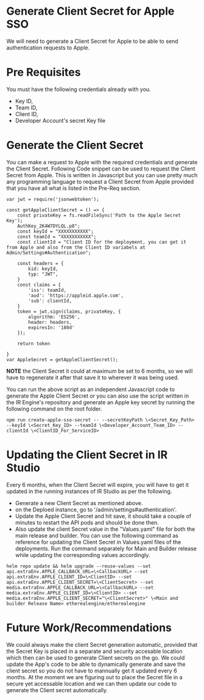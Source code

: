 # Generate Client Secret for Apple SSO

We will need to generate a Client Secret for Apple to be able to send authentication requests to Apple.

# Pre Requisites

You must have the following credentials already with you.

- Key ID,
- Team ID,
- Client ID,
- Developer Account's secret Key file

# Generate the Client Secret

You can make a request to Apple with the required credentials and generate the Client Secret. Following Code snippet can be used to request the Client Secret from Apple. This is written in Javascript but you can use pretty much any programming language to request a Client Secret from Apple provided that you have all what is listed in the Pre-Req section.

```
var jwt = require('jsonwebtoken');

const getAppleClientSecret = () => {
    const privateKey = fs.readFileSync('Path to the Apple Secret Key');
	AuthKey_2K4W7DYLQL.p8";
	const keyId = "XXXXXXXXXXX";
	const teamId = "XXXXXXXXXXX";
	const clientId = "Client ID for the deployment, you can get it from Apple and also from the Client ID variabels at Admin/Settings#Authentication";

	const headers = {
		kid: keyId,
		typ: "JWT",
	}
	const claims = {
		'iss': teamId,
		'aud': 'https://appleid.apple.com',
		'sub': clientId,
	}
	token = jwt.sign(claims, privateKey, {
		algorithm: 'ES256',
		header: headers,
		expiresIn: '180d'
	});

	return token

}
var AppleSecret = getAppleClientSecret();

```
**NOTE**
the Client Secret it could at maximum be set to 6 months, so we will have to regenerate it after that save it to wherever it was being used.

You can run the above script as an independent Javascript code to generate the Apple Client Secret or you can also use the script written in the IR Engine's repository and generate an Apple key secret by running the following command on the root folder.

```
npm run create-apple-sso-secret -- --secretKeyPath \<Secret_Key_Path>  --keyId \<Secret_Key_ID> --teamId \<Developer_Account_Team_ID> --clientId \<ClientID_For_ServiceID>
```

# Updating the Client Secret in IR Studio

Every 6 months, when the Client Secret will expire, you will have to get it updated in the running instances of IR Studio as per the following.

- Generate a new Client Secret as mentioned above.
- on the Deploed instance, go to '/admin/settings#authentication'.
- Update the Apple Client Secret and hit save, it should take a couple of minutes to restart the API pods and should be done then.
- Also update the client Secret value in the "Values.yaml" file for both the main release and builder. You can use the following command as reference for updating the Client Secret in Values.yaml files of the deployments. Run the command separately for Main and Builder release while updating the corresponding values accordingly.
 
```
helm repo update && helm upgrade --reuse-values --set api.extraEnv.APPLE_CALLBACK_URL=\<CallbackURL> --set api.extraEnv.APPLE_CLIENT_ID=\<ClientID> --set api.extraEnv.APPLE_CLIENT_SECRET=\<ClientSecret> --set media.extraEnv.APPLE_CALLBACK_URL=\<CallbackURL> --set media.extraEnv.APPLE_CLIENT_ID=\<ClientID> --set media.extraEnv.APPLE_CLIENT_SECRET="\<ClientSecret>" \<Main and builder Release Name> etherealengine/etherealengine
```

# Future Work/Recommendations

We could always make the client Secret generation automatic, provided that the Secret Key is placed in a separate and security accesable location which then can be used to generate Client secrets on the go. We could update the App's code to be able to dynamically generate and save the client secret so you do not have to mannually get it updated every 6 months. At the moment we are figuring out to place the Secret file in a secure yet accessable location and we can then update our code to generate the Client secret automatically.
